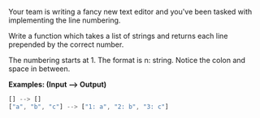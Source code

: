 Your team is writing a fancy new text editor and you've been tasked with implementing the line numbering.

Write a function which takes a list of strings and returns each line prepended by the correct number.

The numbering starts at 1. The format is n: string. Notice the colon and space in between.

**Examples: (Input --> Output)**

```JavaScript
[] --> []
["a", "b", "c"] --> ["1: a", "2: b", "3: c"]

```